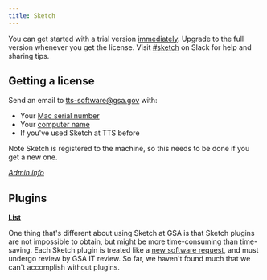 ```yaml
---
title: Sketch
---
```


You can get started with a trial version [immediately](https://www.sketch.com/). Upgrade to the full version whenever you get the license. Visit [#sketch](https://gsa-tts.slack.com/messages/sketch) on Slack for help and sharing tips.

## Getting a license

Send an email to [tts-software@gsa.gov](mailto:tts-software@gsa.gov) with:

- Your [Mac serial number](https://support.apple.com/en-us/HT201581)
- Your [computer name](https://support.apple.com/guide/mac-help/find-your-computers-name-and-network-address-mchlp1177/mac)
- If you've used Sketch at TTS before

Note Sketch is registered to the machine, so this needs to be done if you get a new one.

[_Admin info_](https://docs.google.com/document/d/18Htav6TIgasBvvSroI8H_sQXxnvMlra2k9iabBwQYUs/edit#heading=h.lst2f6h7we2f)

## Plugins

[**List**](https://docs.google.com/spreadsheets/d/1NDA19R_j3WpueXNCedY1gAdL-mDhUyL7kWBhpIQrK7g/edit#gid=0)

One thing that's different about using Sketch at GSA is that Sketch plugins are not impossible to obtain, but might be more time-consuming than time-saving. Each Sketch plugin is treated like a [new software request]({{site.baseurl}}/software/), and must undergo review by GSA IT review. So far, we haven't found much that we can't accomplish without plugins.
